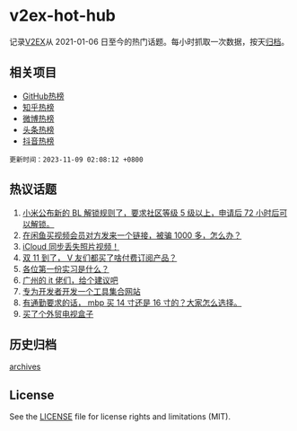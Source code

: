 # v2ex-hot-hub

 记录[V2EX](https://www.v2ex.com/)从 2021-01-06 日至今的热门话题。每小时抓取一次数据，按天[归档](archives)。
 
 ## 相关项目

- [GitHub热榜](https://github.com/snaildev/github-hot-hub)
- [知乎热榜](https://github.com/snaildev/zhihu-hot-hub)
- [微博热榜](https://github.com/snaildev/weibo-hot-hub)
- [头条热榜](https://github.com/snaildev/toutiao-hot-hub)
- [抖音热榜](https://github.com/snaildev/douyin-hot-hub)


 `更新时间：2023-11-09 02:08:12 +0800`

## 热议话题

1. [小米公布新的 BL 解锁规则了，要求社区等级 5 级以上，申请后 72 小时后可以解锁。](https://www.v2ex.com/t/989944)
1. [在闲鱼买视频会员对方发来一个链接，被骗 1000 多，怎么办？](https://www.v2ex.com/t/989888)
1. [iCloud 同步丢失照片视频！](https://www.v2ex.com/t/989794)
1. [双 11 到了， V 友们都买了啥付费订阅产品？](https://www.v2ex.com/t/989828)
1. [各位第一份实习是什么？](https://www.v2ex.com/t/989743)
1. [广州的 it 佬们，给个建议吧](https://www.v2ex.com/t/989733)
1. [专为开发者开发一个工具集合网站](https://www.v2ex.com/t/989720)
1. [有通勤要求的话， mbp 买 14 寸还是 16 寸的？大家怎么选择。](https://www.v2ex.com/t/989848)
1. [买了个外贸电视盒子](https://www.v2ex.com/t/989810)

## 历史归档

[archives](archives)

## License

See the [LICENSE](LICENSE) file for license rights and limitations (MIT).

